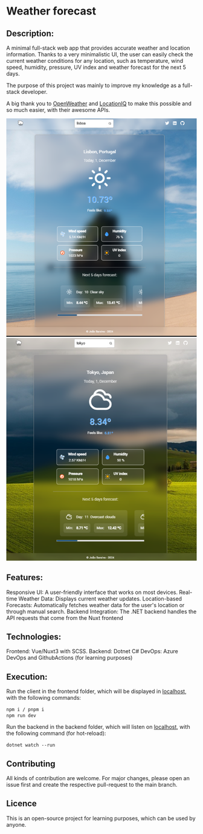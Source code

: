# Weather forecast

## Description:

A minimal full-stack web app that provides accurate weather and location information.
Thanks to a very minimalistic UI, the user can easily check the current weather conditions for any location, such as temperature, wind speed, humidity, pressure, UV index and weather forecast for the next 5 days.

The purpose of this project was mainly to improve my knowledge as a full-stack developer.

A big thank you to [OpenWeather](https://openweathermap.org/api/one-call-3) and [LocationIQ](https://locationiq.com/) to make this possible and so much easier, with their awesome APIs.

![Screenshot](imgs/sun.png)
![Screenshot](imgs/rain.png)

## Features:

Responsive UI: A user-friendly interface that works on most devices.
Real-time Weather Data: Displays current weather updates.
Location-based Forecasts: Automatically fetches weather data for the user's location or through manual search.
Backend Integration: The .NET backend handles the API requests that come from the Nuxt frontend

## Technologies:

Frontend: Vue/Nuxt3 with SCSS.
Backend: Dotnet C#
DevOps: Azure DevOps and GithubActions (for learning purposes)

## Execution:

Run the client in the frontend folder, which will be displayed in [localhost](http://localhost:3000/), with the following commands:

```
npm i / pnpm i
npm run dev
```

Run the backend in the backend folder, which will listen on [localhost](http://localhost:80), with the following command (for hot-reload):

```
dotnet watch --run
```

## Contributing

All kinds of contribution are welcome. For major changes, please open an issue first and create the respective pull-request to the main branch.

## Licence

This is an open-source project for learning purposes, which can be used by anyone.

